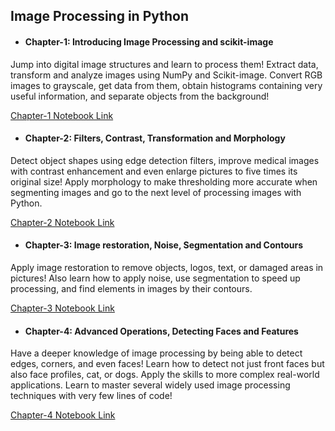 ## Image Processing in Python

- #### Chapter-1: Introducing Image Processing and scikit-image
Jump into digital image structures and learn to process them! Extract data, transform and analyze images using NumPy and Scikit-image. Convert RGB images to grayscale, get data from them, obtain histograms containing very useful information, and separate objects from the background!

[Chapter-1 Notebook Link](https://nbviewer.jupyter.org/github/Naimul-Islam-Siam/Image-Processing/blob/master/Image%20Processing%20in%20Python/1.%20Introducing%20Image%20Processing%20and%20scikit-image/image_processing1.ipynb)


- #### Chapter-2: Filters, Contrast, Transformation and Morphology
Detect object shapes using edge detection filters, improve medical images with contrast enhancement and even enlarge pictures to five times its original size! Apply morphology to make thresholding more accurate when segmenting images and go to the next level of processing images with Python.

[Chapter-2 Notebook Link](https://nbviewer.jupyter.org/github/Naimul-Islam-Siam/Image-Processing/blob/master/Image%20Processing%20in%20Python/2.%20Filters%2C%20Contrast%2C%20Transformation%20and%20Morphology/image_processing2.ipynb)


- #### Chapter-3: Image restoration, Noise, Segmentation and Contours
Apply image restoration to remove objects, logos, text, or damaged areas in pictures! Also learn how to apply noise, use segmentation to speed up processing, and find elements in images by their contours.

[Chapter-3 Notebook Link](https://nbviewer.jupyter.org/github/Naimul-Islam-Siam/Image-Processing/blob/master/Image%20Processing%20in%20Python/3.%20Image%20restoration%2C%20Noise%2C%20Segmentation%20and%20Contours/image_processing3.ipynb)


- #### Chapter-4: Advanced Operations, Detecting Faces and Features
Have a deeper knowledge of image processing by being able to detect edges, corners, and even faces! Learn how to detect not just front faces but also face profiles, cat, or dogs. Apply the skills to more complex real-world applications. Learn to master several widely used image processing techniques with very few lines of code!

[Chapter-4 Notebook Link](https://nbviewer.jupyter.org/github/Naimul-Islam-Siam/Image-Processing/blob/master/Image%20Processing%20in%20Python/4.%20Advanced%20Operations%2C%20Detecting%20Faces%20and%20Features/image_processing4.ipynb)